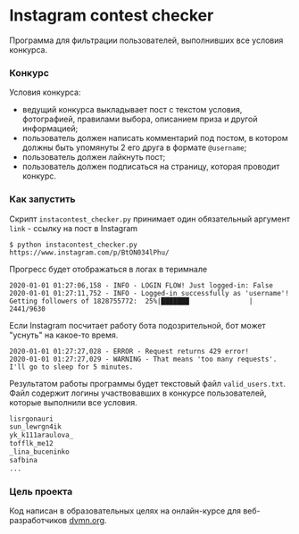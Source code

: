 # Instagram contest checker
 Программа для фильтрации пользователей, выполнивших все условия конкурса.

### Конкурс


Условия конкурса:
- ведущий конкурса выкладывает пост с текстом условия, фотографией, правилами выбора, описанием приза и другой информацией;
- пользователь должен написать комментарий под постом, в котором должны быть упомянуты 2 его друга в формате `@username`;
- пользователь должен лайкнуть пост;
- пользователь должен подписаться на страницу, которая проводит конкурс.


### Как запустить
Скрипт `instacontest_checker.py` принимает один обязательный аргумент `link` - ссылку на пост в Instagram
```
$ python instacontest_checker.py https://www.instagram.com/p/BtON034lPhu/
```

Прогресс будет отображаться в логах в теримнале
```
2020-01-01 01:27:06,158 - INFO - LOGIN FLOW! Just logged-in: False
2020-01-01 01:27:11,752 - INFO - Logged-in successfully as 'username'!
Getting followers of 1828755772:  25%|███████               | 2441/9630 
```

Если Instagram посчитает работу бота подозрительной, бот может "уснуть" на какое-то время.
```
2020-01-01 01:27:27,028 - ERROR - Request returns 429 error!
2020-01-01 01:27:27,029 - WARNING - That means 'too many requests'. I'll go to sleep for 5 minutes.
```

Результатом работы программы будет текстовый файл  `valid_users.txt`. Файл содержит логины участвовавших в конкурсе пользователей, которые выполнили все условия.

```txt
lisrgonauri
sun_lewrgn4ik
yk_k111araulova_
tofflk_me12
_lina_buceninko
safbina
...
```


### Цель проекта

Код написан в образовательных целях на онлайн-курсе для веб-разработчиков [dvmn.org](https://dvmn.org/).